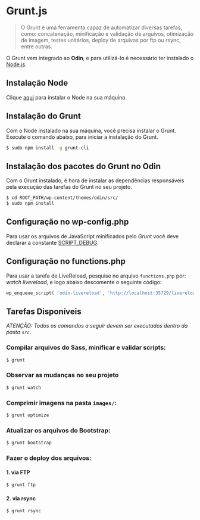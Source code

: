 # Grunt.js #
> O Grunt é uma ferramenta capaz de automatizar diversas tarefas, como: concatenação, minificação e validação de arquivos, otimização de imagem, testes unitários, deploy de arquivos por ftp ou rsync, entre outras.

O Grunt vem integrado ao **Odin**, e para utilizá-lo é necessário ter instalado o [Node.js](http://nodejs.org/).

## Instalação Node ##

Clique [aqui](https://github.com/joyent/node/wiki/Installing-Node.js-via-package-manager) para instalar o Node na sua máquina.

## Instalação do Grunt ##

Com o Node instalado na sua máquina, você precisa instalar o Grunt. Execute o comando abaixo, para iniciar a instalação do Grunt.

```bash
$ sudo npm install -g grunt-cli
```

## Instalação dos pacotes do Grunt no Odin ##

Com o Grunt instalado, é hora de instalar as dependências responsáveis pela execução das tarefas do Grunt no seu projeto.

```bash
$ cd ROOT_PATH/wp-content/themes/odin/src/
$ sudo npm install
```

## Configuração no wp-config.php ##

Para usar os arquivos de JavaScript minificados pelo *Grunt* você deve declarar a constante [SCRIPT_DEBUG](https://codex.wordpress.org/Debugging_in_WordPress#SCRIPT_DEBUG).

## Configuração no functions.php ##

Para usar a tarefa de LiveReload, pesquise no arquivo `functions.php` por: *watch livereload*, e logo abaixo descomente o seguinte código:

```php
wp_enqueue_script( 'odin-livereload', 'http://localhost:35729/livereload.js?snipver=1', array(), null, true );
```

## Tarefas Disponíveis ##

*ATENÇÃO: Todos os comandos a seguir devem ser executados dentro da pasta `src`*.

### Compilar arquivos do Sass, minificar e validar scripts: ###

```bash
$ grunt
```

### Observar as mudanças no seu projeto ###

```bash
$ grunt watch
```

### Comprimir imagens na pasta `images/`: ###

```bash
$ grunt optimize
```

### Atualizar os arquivos do Bootstrap: ###

```bash
$ grunt bootstrap
```

### Fazer o deploy dos arquivos: ###

#### 1. via FTP ####

```bash
$ grunt ftp
```

#### 2. via rsync ####

```bash
$ grunt rsync
```
